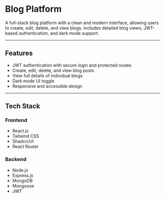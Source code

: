 # Blog Platform

A full-stack blog platform with a clean and modern interface, allowing users to create, edit, delete, and view blogs. Includes detailed blog views, JWT-based authentication, and dark mode support.

---

## Features

- JWT authentication with secure login and protected routes
- Create, edit, delete, and view blog posts
- View full details of individual blogs
- Dark mode UI toggle
- Responsive and accessible design

---

## Tech Stack

### Frontend
- React.js
- Tailwind CSS
- Shadcn/UI
- React Router

### Backend
- Node.js
- Express.js
- MongoDB
- Mongoose
- JWT
